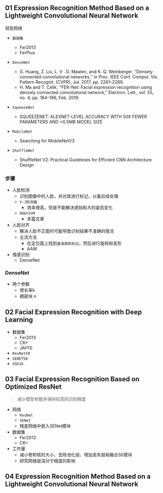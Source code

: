## 01 Expression Recognition Method Based on a Lightweight Convolutional Neural Network

轻型网络

+ `数据集`
  + Fer2013
  + FerPlus

+ `DenseNet`
  + G. Huang, Z. Liu, L. V . D. Maaten, and K. Q. Weinberger, ‘‘Densely
    connected convolutional networks,’’ in Proc. IEEE Conf. Comput. Vis.
    Pattern Recognit. (CVPR), Jul. 2017, pp. 2261–2269.
  + H. Ma and T. Celik, ‘‘FER-Net: Facial expression recognition using
    densely connected convolutional network,’’ Electron. Lett., vol. 55, no. 4,
    pp. 184–186, Feb. 2019.
+ `SqueezeNet`
  + SQUEEZENET: ALEXNET-LEVEL ACCURACY WITH 50X FEWER PARAMETERS AND <0.5MB MODEL SIZE
+ `MobileNet`
  + Searching for MobileNetV3
+ `ShuffleNet`
  + ShuffleNet V2: Practical Guidelines for Efficient CNN Architecture Design

### 步骤

+ 人脸检测
  + 识别图像中的人脸，并对其进行标记，以备后续处理
  + `V-J检测器`
    + 效率很高，但是不能解决遮挡和大的姿态变化
  + `HOG+SVM`
    + 本篇文章
+ 人脸对齐
  + 解决人脸不正面时可能导致识别结果不准确的情况
  + 主流方法
    + 在定位面上找到`基准面和标记`，然后进行旋转和变形
    + AAM
+ 情感识别
  + DenseNet

### DenseNet

+ 两个参数
  + 增长率k
  + 稠密块 n

## 02 Facial Expression Recognition with Deep Learning 

+ 数据集
  + Fer2013
  + CK+
  + JAFFE
+ `ResNet50`
+ `SENET50`
+ `VGG16`

## 03 Facial Expression Recognition Based on Optimized ResNet 

> 减少模型参数并保持较高的识别精度

+ 网络
  + `ResNet`
  + `SENet`
  + 残差网络中嵌入SENet模块
+ 数据集
  + Fer2013
  + CK+
+ 工作量
  + 减小卷积核的大小、去除池化层、增加丢失层和融合SE模块
  + 研究网络层深对于精度的影响

## 04 Expression Recognition Method Based on a Lightweight Convolutional Neural Network






